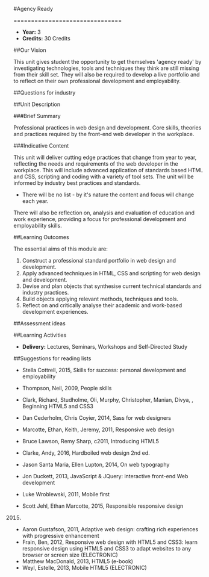 #Agency Ready
<!-- Temporary title -->
===============================

+ __Year:__ 3
+ __Credits:__ 30 Credits

##Our Vision

This unit gives student the opportunity to get themselves 'agency ready' by investigating technologies, tools and techniques they think are still missing from their skill set. They will also be required to develop a live portfolio and to reflect on their own professional development and employability.

##Questions for industry


##Unit Description

###Brief Summary

<!-- 140 characters -->

Professional practices in web design and development. Core skills, theories and practices required by the front-end web developer in the workplace. 

###Indicative Content

This unit will deliver cutting edge practices that change from year to year, reflecting the needs and requirements of the web developer in the workplace. This will include advanced application of standards based HTML and CSS, scripting and coding with a variety of tool sets. The unit will be informed by industry best practices and standards.

+ There will be no list - by it's nature the content and focus will change each year.

There will also be reflection on, analysis and evaluation of education and work experience, providing a focus for professional development and employability skills.

##Learning Outcomes

The essential aims of this module are:

1. Construct a professional standard portfolio in web design and development.
1. Apply advanced techniques in HTML, CSS and scripting for web design and development.
1. Devise and plan objects that synthesise current technical standards and industry practices.
1. Build objects applying relevant methods, techniques and tools.
1. 	Reflect on and critically analyse their academic and work-based development experiences.


##Assessment ideas


##Learning Activities

+ __Delivery:__ Lectures, Seminars, Workshops and Self-Directed Study

##Suggestions for reading lists


+ Stella Cottrell, 2015, Skills for success: personal development and employability
+ Thompson, Neil, 2009, People skills
+ Clark, Richard, Studholme, Oli, Murphy, Christopher, Manian, Divya, , Beginning HTML5 and CSS3
+ Dan Cederholm, Chris Coyier, 2014, Sass for web designers
+ Marcotte, Ethan, Keith, Jeremy, 2011, Responsive web design

+ Bruce Lawson, Remy Sharp, c2011, Introducing HTML5
+ Clarke, Andy, 2016, Hardboiled web design 2nd ed.
+ Jason Santa Maria, Ellen Lupton, 2014, On web typography
+ Jon Duckett, 2013, JavaScript & JQuery: interactive front-end Web development
+ Luke Wroblewski, 2011, Mobile first
+ Scott Jehl, Ethan Marcotte, 2015, Responsible responsive design
2015.

+ Aaron Gustafson, 2011, Adaptive web design: crafting rich experiences with progressive enhancement
+ Frain, Ben, 2012, Responsive web design with HTML5 and CSS3: learn responsive design using HTML5 and CSS3 to adapt websites to any browser or screen size (ELECTRONIC)
+ Matthew MacDonald, 2013, HTML5 (e-book)
+ Weyl, Estelle, 2013, Mobile HTML5 (ELECTRONIC)


<!--

Notes

-->



